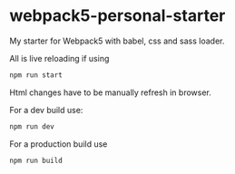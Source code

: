 # webpack5-personal-starter
My starter for Webpack5 with babel, css and sass loader.

All is live reloading if using
```bash
npm run start
```
Html changes have to be manually refresh in browser.

For a dev build use:
```bash
npm run dev
```
For a production build use
```bash
npm run build
```
